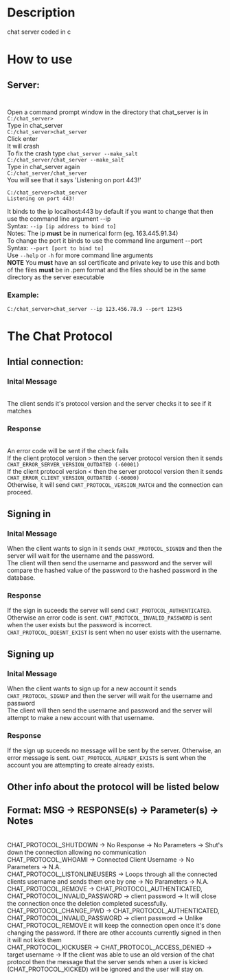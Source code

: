 # Description
chat server coded in c
# How to use
## Server:<br></br>
Open a command prompt window in the directory that chat_server is in
`C:/chat_server>`
<br>Type in chat_server
<br>`C:/chat_server>chat_server`
<br>Click enter
<br>It will crash
<br>To fix the crash type `chat_server --make_salt`
<br>`C:/chat_server/chat_server --make_salt`
<br>Type in chat_server again
<br>`C:/chat_server/chat_server`
<br>You will see that it says 'Listening on port 443!'
```
C:/chat_server>chat_server
Listening on port 443!
```
It binds to the ip localhost:443 by default if you want to change that then use the command line argument --ip <br> Syntax: `--ip [ip address to bind to]`<br> Notes: The ip **must** be in numerical form (eg. 163.445.91.34)
<br>To change the port it binds to use the command line argument --port<br>Syntax: `--port [port to bind to]`
<br>Use `--help` or `-h` for more command line arguments
<br>**NOTE** You **must** have an ssl certificate and private key to use this and both of the files **must** be in .pem format and the files should be in the same directory as the server executable
### Example:
`C:/chat_server>chat_server --ip 123.456.78.9 --port 12345`
# The Chat Protocol
## Intial connection:
### Inital Message
<br>The client sends it's protocol version and the server checks it to see if it matches
### Response
<br>An error code will be sent if the check fails
<br>If the client protocol version > then the server protocol version then it sends `CHAT_ERROR_SERVER_VERSION_OUTDATED (-60001)`
<br>If the client protocol version < then the server protocol version then it sends `CHAT_ERROR_CLIENT_VERSION_OUTDATED (-60000)`
<br>Otherwise, it will send `CHAT_PROTOCOL_VERSION_MATCH` and the connection can proceed.
## Signing in
### Inital Message
When the client wants to sign in it sends `CHAT_PROTOCOL_SIGNIN` and then the server will wait for the username and the password.
<br>The client will then send the username and password and the server will compare the hashed value of the password to the hashed password in the database.
### Response
If the sign in suceeds the server will send `CHAT_PROTOCOL_AUTHENTICATED`.
Otherwise an error code is sent.
`CHAT_PROTOCOL_INVALID_PASSWORD` is sent when the user exists but the password is incorrect.
`CHAT_PROTOCOL_DOESNT_EXIST` is sent when no user exists with the username.
## Signing up
### Inital Message
When the client wants to sign up for a new account it sends `CHAT_PROTOCOL_SIGNUP` and then the server will wait for the username and password
<br>The client will then send the username and password and the server will attempt to make a new account with that username.
### Response
If the sign up suceeds no message will be sent by the server.
Otherwise, an error message is sent.
`CHAT_PROTOCOL_ALREADY_EXISTS` is sent when the account you are attempting to create already exists.
## Other info about the protocol will be listed below
## Format: MSG -> RESPONSE(s) -> Parameter(s) -> Notes
<br>CHAT_PROTOCOL_SHUTDOWN        -> No Response -> No Parameters -> Shut's down the connection allowing no communication
<br>CHAT_PROTOCOL_WHOAMI          -> Connected Client Username -> No Parameters -> N.A.
<br>CHAT_PROTOCOL_LISTONLINEUSERS -> Loops through all the connected clients username and sends them one by one -> No Parameters -> N.A.
<br>CHAT_PROTOCOL_REMOVE          -> CHAT_PROTOCOL_AUTHENTICATED, CHAT_PROTOCOL_INVALID_PASSWORD -> client password -> It will close the connection once the deletion completed sucessfully.
<br>CHAT_PROTOCOL_CHANGE_PWD      -> CHAT_PROTOCOL_AUTHENTICATED, CHAT_PROTOCOL_INVALID_PASSWORD -> client password -> Unlike CHAT_PROTOCOL_REMOVE it will keep the connection open once it's done changing the password. If there are other accounts currently signed in then it will not kick them
<br>CHAT_PROTOCOL_KICKUSER        -> CHAT_PROTOCOL_ACCESS_DENIED -> target username -> If the client was able to use an old version of the chat protocol then the message that the server sends when a user is kicked (CHAT_PROTOCOL_KICKED) will be ignored and the user will stay on.
